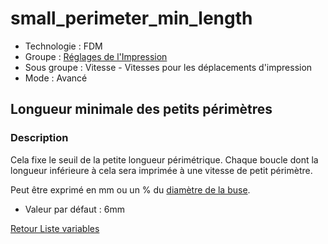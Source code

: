 # small_perimeter_min_length

* Technologie : FDM
* Groupe : [Réglages de l'Impression](../print_settings/print_settings.md)
* Sous groupe : Vitesse - Vitesses pour les déplacements d'impression
* Mode : Avancé

## Longueur minimale des petits périmètres

### Description

Cela fixe le seuil de la petite longueur périmétrique. Chaque boucle dont la longueur inférieure à cela sera imprimée à une vitesse de petit périmètre.

Peut être exprimé en mm ou un % du [diamètre de la buse](nozzle_diameter.md).

* Valeur par défaut : 6mm


[Retour Liste variables](variable_list.md)